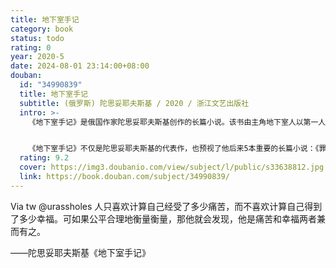 ```yaml
---
title: 地下室手记
category: book
status: todo
rating: 0
year: 2020-5
date: 2024-08-01 23:14:00+08:00
douban:
  id: "34990839"
  title: 地下室手记
  subtitle: (俄罗斯) 陀思妥耶夫斯基 / 2020 / 浙江文艺出版社
  intro: >-
    《地下室手记》是俄国作家陀思妥耶夫斯基创作的长篇小说。该书由主角地下室人以第一人称的方式叙述，地下室人是名年约四十岁左右的退休公务员，他的内心充满了病态的自卑，但又常剖析自己。全书主要由两部分组成：第一部分是地下室人的长篇独白，内容探讨了自由意志、人的非理性、历史的非理性等哲学议题。第二部分是地下室人追溯自己的一段往事，以及他与一名妓女丽莎相识的经过。


    《地下室手记》不仅是陀思妥耶夫斯基的代表作，也预视了他后来5本重要的长篇小说：《罪与罚》、《白痴》、《群魔》、《少年》、《卡拉马佐夫兄弟》。该书也被认为是陀思妥耶夫斯基创作过程中的一个转折点。诺贝尔文学奖得主纪德认为："这部小说是他写作生涯的顶峰，是他的扛鼎之作，或者，如果你们愿意，可以说是打开他思想的钥匙。"
  rating: 9.2
  cover: https://img3.doubanio.com/view/subject/l/public/s33638812.jpg
  link: https://book.douban.com/subject/34990839/
---
```


Via tw @urassholes 人只喜欢计算自己经受了多少痛苦，而不喜欢计算自己得到了多少幸福。可如果公平合理地衡量衡量，那他就会发现，他是痛苦和幸福两者兼而有之。

——陀思妥耶夫斯基《地下室手记》
